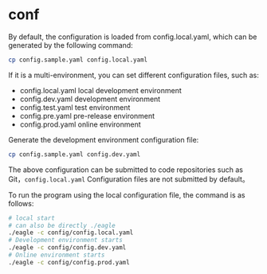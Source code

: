 # conf

By default, the configuration is loaded from config.local.yaml, which can be generated by the following command:

```bash
cp config.sample.yaml config.local.yaml
```

If it is a multi-environment, you can set different configuration files, such as:
 - config.local.yaml local development environment
 - config.dev.yaml development environment
 - config.test.yaml test environment
 - config.pre.yaml pre-release environment
 - config.prod.yaml online environment

Generate the development environment configuration file:
 
 ```bash
cp config.sample.yaml config.dev.yaml
```

The above configuration can be submitted to code repositories such as Git，`config.local.yaml` Configuration files are not submitted by default。

To run the program using the local configuration file, the command is as follows: 
 ```bash
# local start
# can also be directly ./eagle
./eagle -c config/config.local.yaml
# Development environment starts
./eagle -c config/config.dev.yaml
# Online environment starts
./eagle -c config/config.prod.yaml

```
